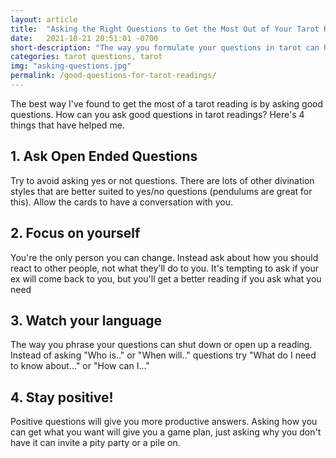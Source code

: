 ```yaml
---
layout: article
title:  "Asking the Right Questions to Get the Most Out of Your Tarot Reading"
date:   2021-10-21 20:51:01 -0700
short-description: "The way you formulate your questions in tarot can have a big effect on the answers you get."
categories: tarot questions, tarot
img: "asking-questions.jpg"
permalink: /good-questions-for-tarot-readings/
---
```


The best way I've found to get the most of a tarot reading is by asking good questions. How can you ask good questions in tarot readings? Here's 4 things that have helped me.

## 1. Ask Open Ended Questions
Try to avoid asking yes or not questions. There are lots of other divination styles that are better suited to yes/no questions (pendulums are great for this). Allow the cards to have a conversation with you.

## 2. Focus on yourself
You're the only person you can change. Instead ask about how you should react to other people, not what they'll do to you. It's tempting to ask if your ex will come back to you, but you'll get a better reading if you ask what you need

## 3. Watch your language
The way you phrase your questions can shut down or open up a reading. Instead of asking "Who is.." or "When will.." questions try "What do I need to know about..." or "How can I..."

## 4. Stay positive!
Positive questions will give you more productive answers. Asking how you can get what you want will give you a game plan, just asking why you don't have it can invite a pity party or a pile on.
